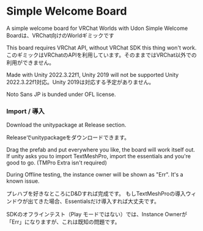 # Simple Welcome Board
A simple welcome board for VRChat Worlds with Udon
Simple Welcome Boardは、VRChat向けのWorldギミックです

This board requires VRChat API, without VRChat SDK this thing won't work.
このギミックはVRChatのAPIを利用しています。そのままではVRChat以外での利用ができません。

Made with Unity 2022.3.22f1, Unity 2019 will not be supported
Unity 2022.3.22f1対応。Unity 2019は対応する予定がありません。

Noto Sans JP is bunded under OFL license.

### Import / 導入

Download the unitypackage at Release section.

Releaseでunitypackageをダウンロードできます。

Drag the prefab and put everywhere you like, the board will work itself out.
If unity asks you to import TextMeshPro, import the essentials and you're good to go. (TMPro Extra isn't required)

During Offline testing, the instance owner will be shown as "Err". It's a known issue.

プレハブを好きなところにD&Dすれば完成です。
もしTextMeshProの導入ウィンドウが出てきた場合、Essentialsだけ導入すれば大丈夫です。

SDKのオフラインテスト（Play モードではない）では、Instance Ownerが「Err」になりますが、これは既知の問題です。